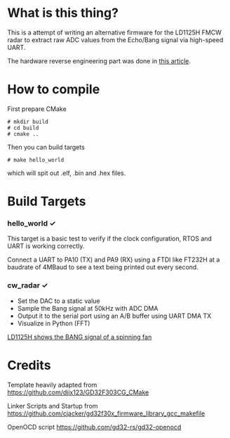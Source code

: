 # What is this thing?

This is a attempt of writing an alternative firmware for the LD1125H FMCW radar to extract raw ADC values from the Echo/Bang signal via high-speed UART. 

The hardware reverse engineering part was done in [this article](https://www.dm5tt.de/2024/12/14/ld1125H-reverse-engineering/).

# How to compile

First prepare CMake

```
# mkdir build
# cd build
# cmake ..
```

Then you can build targets

```
# make hello_world
```

which will spit out .elf, .bin and .hex files.


# Build Targets

### hello_world ✓

This target is a basic test to verify if the clock configuration, RTOS and UART is working correctly.

Connect a UART to PA10 (TX) and PA9 (RX) using a FTDI like FT232H at a baudrate of 4MBaud to see a text being printed out every second.
 
### cw_radar ✓

 - Set the DAC to a static value
 - Sample the Bang signal at 50kHz with ADC DMA 
 - Output it to the serial port using an A/B buffer using  UART DMA TX
 - Visualize in Python (FFT)

[LD1125H shows the BANG signal of a spinning fan](Docs/LD1125H_CW_Radar_FAN.mp4)


# Credits

Template heavily adapted from https://github.com/djix123/GD32F303CG_CMake

Linker Scripts and Startup from https://github.com/cjacker/gd32f30x_firmware_library_gcc_makefile

OpenOCD script https://github.com/gd32-rs/gd32-openocd
